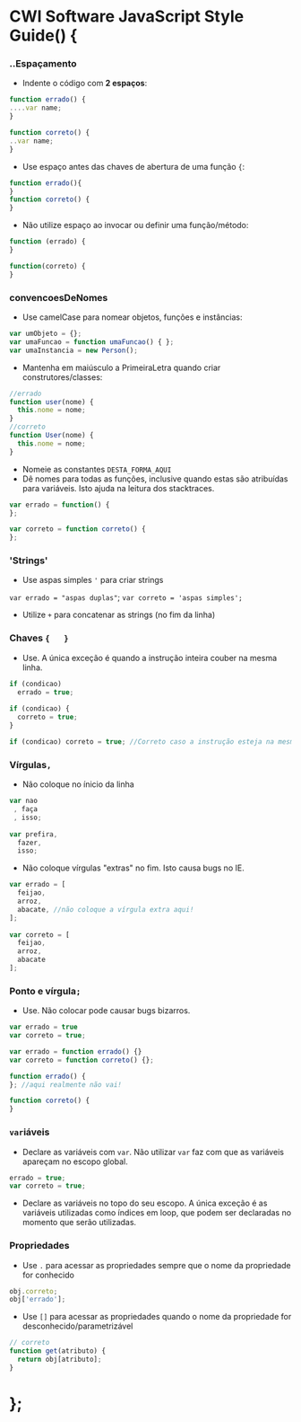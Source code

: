 
# CWI Software JavaScript Style Guide() {

### ..Espaçamento

* Indente o código com **2 espaços**:
```javascript
function errado() {
....var name;
}

function correto() {
..var name;
}
```
*  Use espaço antes das chaves de abertura de uma função `{`:
```javascript
function errado(){
}
function correto() {
}
```

* Não utilize espaço ao invocar ou definir uma função/método:
```javascript
function (errado) {
}

function(correto) {
}
```
### convencoesDeNomes

* Use camelCase para nomear objetos, funções e instâncias:
```javascript
var umObjeto = {};
var umaFuncao = function umaFuncao() { };
var umaInstancia = new Person();
```

* Mantenha em maiúsculo a PrimeiraLetra quando criar construtores/classes:
```javascript
//errado
function user(nome) {
  this.nome = nome;
}
//correto
function User(nome) {
  this.nome = nome;
}
```

*  Nomeie as constantes `DESTA_FORMA_AQUI`
*  Dê nomes para todas as funções, inclusive quando estas são atribuídas para variáveis. Isto ajuda na leitura dos stacktraces. 
```javascript
var errado = function() {
};

var correto = function correto() {
};
```

### 'Strings'

* Use aspas simples `'` para criar strings
  
 `var errado = "aspas duplas"`; 
 `var correto = 'aspas simples';`

* Utilize `+` para concatenar as strings (no fim da linha)

### Chaves `{   }`

* Use. A única exceção é quando a instrução inteira couber na mesma linha.
```javascript
if (condicao) 
  errado = true;
  
if (condicao) {
  correto = true;
}

if (condicao) correto = true; //Correto caso a instrução esteja na mesma linha!
```

### Vírgulas`,`

* Não coloque no ínicio da linha
```javascript
var nao
 , faça
 , isso;
 
var prefira,
  fazer, 
  isso;
```
* Não coloque vírgulas "extras" no fim. Isto causa bugs no IE.
```javascript
var errado = [
  feijao,
  arroz, 
  abacate, //não coloque a vírgula extra aqui!
];
 
var correto = [
  feijao, 
  arroz,
  abacate
];
```

### Ponto e vírgula`;`

* Use. Não colocar pode causar bugs bizarros. 
```javascript
var errado = true
var correto = true;

var errado = function errado() {}
var correto = function correto() {};

function errado() {
}; //aqui realmente não vai!

function correto() {
}
```

### `var`iáveis

* Declare as variáveis com `var`. Não utilizar `var` faz com que as variáveis apareçam no escopo global.
```javascript
errado = true; 
var correto = true;
```
* Declare as variáveis no topo do seu escopo. A única exceção é as variáveis utilizadas como índices em loop, que podem ser declaradas no momento que serão utilizadas.

### Propriedades

* Use `.` para acessar as propriedades sempre que o nome da propriedade for conhecido
```javascript
obj.correto;
obj['errado'];
```
* Use `[]` para acessar as propriedades quando o nome da propriedade for desconhecido/parametrizável
```javascript
// correto
function get(atributo) {
  return obj[atributo];
}
```

# };
